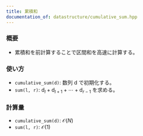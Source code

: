 ```yaml
---
title: 累積和
documentation_of: datastructure/cumulative_sum.hpp
---
```


### 概要
- 累積和を前計算することで区間和を高速に計算する。
  
### 使い方
- `cumulative_sum(d)`: 数列 $\mathrm d$ で初期化する。
- `sum(l, r)`: $\mathrm d_l + \mathrm d_{l+1} + \cdots +\mathrm d_{r-1}$ を求める。
  
### 計算量
- `cumulative_sum(d)`: $\mathcal O(N)$
- `sum(l, r)`: $\mathcal O(1)$